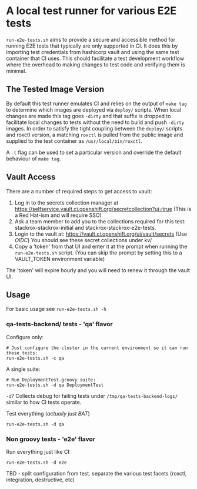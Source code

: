 # A local test runner for various E2E tests

`run-e2e-tests.sh` aims to provide a secure and accessible method for running
E2E tests that typically are only supported in CI. It does this by importing
test credentials from hashicorp vault and using the same test container that CI
uses. This should facilitate a test development workflow where the overhead to
making changes to test code and verifying them is minimal. 

## The Tested Image Version

By default this test runner emulates CI and relies on the output of `make tag`
to determine which images are deployed via `deploy/` scripts. When local changes
are made this tag goes `-dirty` and that suffix is dropped to facilitate local
changes to tests without the need to build and push `-dirty` images. In order to
satisfy the tight coupling between the `deploy/` scripts and roxctl version, a
matching `roxctl` is pulled from the public image and supplied to the test
container as `/usr/local/bin/roxctl`.

A `-t` flag can be used to set a particular version and override the default
behaviour of `make tag`.

## Vault Access

There are a number of required steps to get access to vault:

1. Log in to the secrets collection manager at
https://selfservice.vault.ci.openshift.org/secretcollection?ui=true (This is a
Red Hat-ism and will require SSO)
2. Ask a team member to add you to the collections required for this test:
stackrox-stackrox-initial and stackrox-stackrox-e2e-tests.
3. Login to the vault at: https://vault.ci.openshift.org/ui/vault/secrets (Use
*OIDC*) You should see these secret collections under kv/
4. Copy a 'token' from that UI and enter it at the prompt when running the
`run-e2e-tests.sh` script. (You can skip the prompt by setting this to a
VAULT_TOKEN environment variable)

The 'token' will expire hourly and you will need to renew it through the vault UI.

## Usage

For basic usage see `run-e2e-tests.sh -h`

### qa-tests-backend/ tests - 'qa' flavor

Configure only:
```
# Just configure the cluster in the current environment so it can run these tests:
run-e2e-tests.sh -c qa
```

A single suite:
```
# Run DeploymentTest.groovy suite:
run-e2e-tests.sh -d qa DeploymentTest
```

`-d`? Collects debug for failing tests under `/tmp/qa-tests-backend-logs/`
similar to how CI tests operate.

Test everything (_actually just BAT_)
```
run-e2e-tests.sh -d qa
```

### Non groovy tests - 'e2e' flavor

Run everything just like CI:
```
run-e2e-tests.sh -d e2e
```

TBD - split configuration from test. separate the various test facets (roxctl,
integration, destructive, etc)

